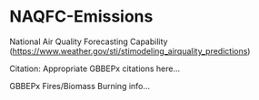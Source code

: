 # NAQFC-Emissions
National Air Quality Forecasting Capability
(https://www.weather.gov/sti/stimodeling_airquality_predictions)


Citation:  Appropriate GBBEPx citations here...

GBBEPx Fires/Biomass Burning info...
